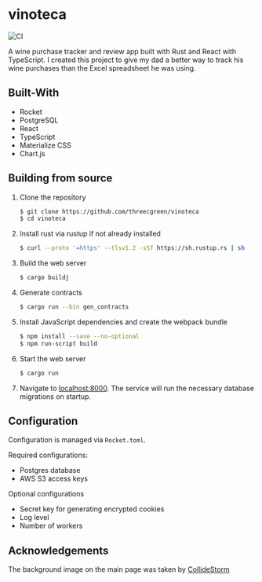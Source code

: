 # vinoteca

![CI](https://github.com/threecgreen/vinoteca/workflows/CI/badge.svg?branch=master)

A wine purchase tracker and review app built with Rust and React with TypeScript.
I created this project to give my dad a better way to track his wine purchases
than the Excel spreadsheet he was using.

## Built-With
 * Rocket
 * PostgreSQL
 * React
 * TypeScript
 * Materialize CSS
 * Chart.js

## Building from source
 1. Clone the repository
     ```bash
     $ git clone https://github.com/threecgreen/vinoteca
     $ cd vinoteca
     ```
 1. Install rust via rustup if not already installed
    ```bash
    $ curl --proto '=https' --tlsv1.2 -sSf https://sh.rustup.rs | sh
    ```
 1. Build the web server
    ```bash
    $ cargo buildj
    ```
 1. Generate contracts
    ```bash
    $ cargo run --bin gen_contracts
    ```
 1. Install JavaScript dependencies and create the webpack bundle
    ```bash
    $ npm install --save --no-optional
    $ npm run-script build
    ```
 1. Start the web server
    ```bash
    $ cargo run
    ```
 1. Navigate to [localhost:8000](http://localhost:800). The service will run
    the necessary database migrations on startup.

## Configuration
Configuration is managed via `Rocket.toml`.

Required configurations:
 * Postgres database
 * AWS S3 access keys

Optional configurations
 * Secret key for generating encrypted cookies
 * Log level
 * Number of workers

## Acknowledgements
The background image on the main page was taken by [CollideStorm](https://www.reddit.com/r/wine/comments/6z7d6c/one_of_my_favorite_road_trips_i_have_ever_done_i/)
